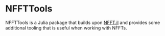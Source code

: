 # NFFTTools

NFFTTools is a Julia package that builds upon [NFFT.jl](https://github.com/JuliaMath/NFFT.jl) and provides some additional tooling that is useful when working with NFFTs.
